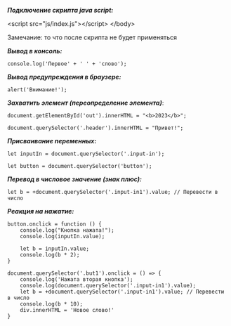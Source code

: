 ***Подключение скрипта java script:***

\<script src="js/index.js">\</script>
\</body>

Замечание: то что после скрипта не будет применяться

***Вывод в консоль:***

```
console.log('Первое' + ' ' + 'слово');
```

***Вывод предупреждения в браузере:***

```
alert('Внимание!');
```

***Захватить элемент (переопределение элемента)***:

```
document.getElementById('out').innerHTML = "<b>2023</b>";
```

```
document.querySelector('.header').innerHTML = "Привет!";
```

***Присваивание переменных:***

```
let inputIn = document.querySelector('.input-in');  
```

```
let button = document.querySelector('button');
```

***Перевод в числовое значение (знак плюс):***

```
let b = +document.querySelector('.input-in1').value; // Перевести в число
```

***Реакция на нажатие:***

```
button.onclick = function () {  
    console.log("Кнопка нажата!");  
    console.log(inputIn.value);  
  
    let b = inputIn.value;  
    console.log(b * 2);  
}
```

```
document.querySelector('.but1').onclick = () => {  
    console.log('Нажата вторая кнопка');  
    console.log(document.querySelector('.input-in1').value);  
    let b = +document.querySelector('.input-in1').value; // Перевести в число  
    console.log(b * 10);  
    div.innerHTML = 'Новое слово!'  
}
```

